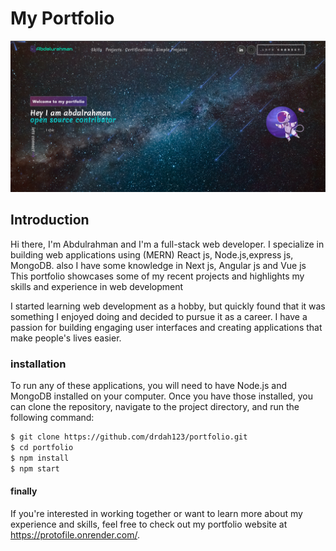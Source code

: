 # My Portfolio

[![Preview](https://github.com/drdah123/portfolio/blob/main/src/assets/img2/basicPortfolio.png)](https://protofile.onrender.com/)

## Introduction

Hi there, I'm Abdulrahman and I'm a full-stack web developer. I specialize in building web applications using (MERN) React js, Node.js,express js, MongoDB. also I have some knowledge in Next js, Angular js and Vue js This portfolio showcases some of my recent projects and highlights my skills and experience in web development

I started learning web development as a hobby, but quickly found that it was something I enjoyed doing and decided to pursue it as a career. I have a passion for building engaging user interfaces and creating applications that make people's lives easier.

### installation

To run any of these applications, you will need to have Node.js and MongoDB installed on your computer. Once you have those installed, you can clone the repository, navigate to the project directory, and run the following command:

```bash
$ git clone https://github.com/drdah123/portfolio.git
$ cd portfolio
$ npm install
$ npm start
```

#### finally

If you're interested in working together or want to learn more about my experience and skills, feel free to check out my portfolio website at https://protofile.onrender.com/.
